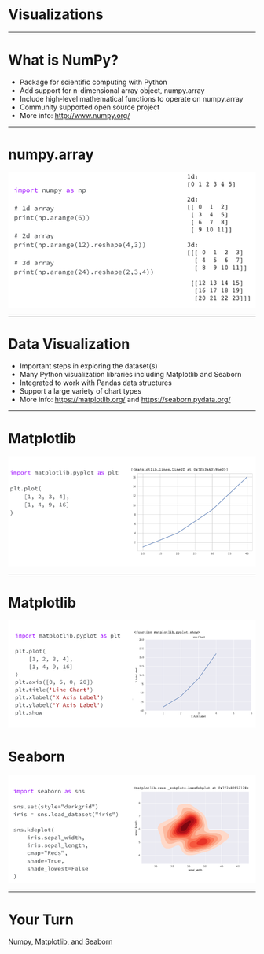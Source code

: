 # Visualizations

---

# What is NumPy?

* Package for scientific computing with Python
* Add support for n-dimensional array object, numpy.array
* Include high-level mathematical functions to operate on numpy.array
* Community supported open source project
* More info: http://www.numpy.org/

---

# numpy.array


![](res/visualizations1.png)

<!--
Numpy array is similar but not the same as Python array - mostly because numpy array offers much more functionalities, especially as it relates to computing of multidimensional array or matrices.
In this example, we shows the code for creating a sample 1-dimension, 2-dimension, and 3-dimension arrays:
For simplicity, the code use np.arange() function to get a list of evenly spaced number given an start and stop numbers, for example: np.arange(6) results in an array of number 0 to 5
To get 2-dimension and 3-dimension, we pass the 1-dimension array returned by np.arange() through np.reshape() function:
np.reshape(4.3) change the shape of the 1-d array into 4 by 3 2-d array
np.reshape(2,3,4) change the shape of the 1-d array into 2 arrays of 3 by 4

Resources: 
numpy.arrange: https://docs.scipy.org/doc/numpy/reference/generated/numpy.arange.html
numpy.reshape: https://docs.scipy.org/doc/numpy/reference/generated/numpy.reshape.html
-->

---

# Data Visualization

* Important steps in exploring the dataset(s)
* Many Python visualization libraries including Matplotlib and Seaborn
* Integrated to work with Pandas data structures
* Support a large variety of chart types
* More info: https://matplotlib.org/ and https://seaborn.pydata.org/

---

# Matplotlib


![](res/visualizations2.png)

<!--
This simple example illustrate the ability to create a line chart with just a line of code.  In this case:
Plt.plot defaults to line chart
The 2 arrays are values for the x and y axis
For a list of the different chart supported by matplotlib:
https://matplotlib.org/tutorials/introductory/sample_plots.html#sphx-glr-tutorials-introductory-sample-plots-py
-->

---

# Matplotlib

![](res/visualizations3.png)

<!--
Matplotlib also allow various customization of the chart by setting chart properties.  In this example:
Added definition for axis value range by setting plt.axis property to an array of [xmin, xmax, ymin, ymax] which represents the minimum and maximum values of the respective x and y axis
Set the chart title by setting plt.title property to a string
Similarly, we set the x and y axis labels
Calling plt.show to draw all final chart
For full list of properties for line chart:
https://matplotlib.org/tutorials/introductory/pyplot.html#controlling-line-properties
-->

# Seaborn

![](res/visualizations4.png)

<!--
Seaborn is built on top of Matplotlib and provide a high-level interface for drawing attractive and informative graphics.  The graphics can be produced using Matplotlib but it’s more complex to code with lower level APIs.
In this example:
Import Seaborn package as sns
Set the background and grid to dark theme
Load Iris dataset from Seaborn sample data repository
Draw density plot between Iris flower sepal length and width
Resources:
Seaborn tutorials: https://seaborn.pydata.org/tutorial.html
Seaborn chart gallery: https://seaborn.pydata.org/examples/index.html
Wikipedia article on Iris dataset: https://en.wikipedia.org/wiki/Iris_flower_data_set
Wikipedia article on flower sepal: https://en.wikipedia.org/wiki/Sepal
-->

---

# Your Turn

[Numpy, Matplotlib, and Seaborn](https://colab.sandbox.google.com/drive/1DteCte0oOefBB5w0lZVg8oeqPgsOcheT)

